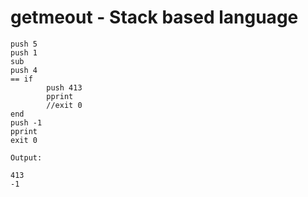 # getmeout - Stack based language

```
push 5
push 1
sub 
push 4
== if
        push 413
        pprint
        //exit 0
end
push -1
pprint
exit 0
```
`Output:`
```
413
-1
```
